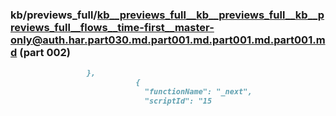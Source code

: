 ### kb/previews_full/kb__previews_full__kb__previews_full__kb__previews_full__flows__time-first__master-only@auth.har.part030.md.part001.md.part001.md.part001.md (part 002)

```md
                 },
                            {
                              "functionName": "_next",
                              "scriptId": "15
```

```

